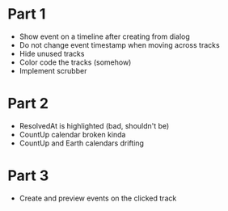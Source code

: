 # Part 1
- Show event on a timeline after creating from dialog
- Do not change event timestamp when moving across tracks
- Hide unused tracks
- Color code the tracks (somehow)
- Implement scrubber

# Part 2
- ResolvedAt is highlighted (bad, shouldn't be)
- CountUp calendar broken kinda
- CountUp and Earth calendars drifting

# Part 3
- Create and preview events on the clicked track